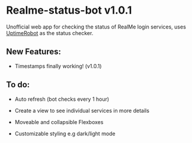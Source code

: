 # Realme-status-bot v1.0.1
Unofficial web app for checking the status of RealMe login services, uses [UptimeRobot](https://uptimerobot.com/) as the status checker.

## New Features: 
- Timestamps finally working! (v1.0.1)


## To do:
 
- Auto refresh (bot checks every 1 hour)

- Create a view to see individual services in more details

- Moveable and collapsible Flexboxes

- Customizable styling e.g dark/light mode  
